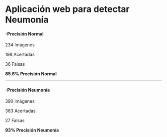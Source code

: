 <h1>Aplicación web para detectar Neumonía</h1>


<h4>-Precisión Normal</h4>

234 Imágenes

198 Acertadas

36 Falsas

<strong>85.6% Precisión Normal</strong>

---------------------

<h4>-Precisión Neumonía</h4>

390 Imágenes

363 Acertadas

27 Falsas

<strong>93% Precisión Neumonía</strong>



